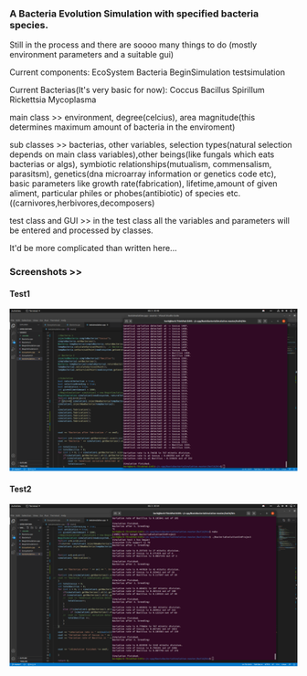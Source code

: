 ### A Bacteria Evolution Simulation with specified bacteria species.

Still in the process and there are soooo many things to do (mostly environment parameters and a suitable gui)

Current components:
 EcoSystem
 Bacteria
 BeginSimulation
 testsimulation

Current Bacterias(It's very basic for now):
 Coccus 
 Bacillus 
 Spirillum
 Rickettsia
 Mycoplasma

main class >> environment, degree(celcius), area magnitude(this determines maximum amount of bacteria in the enviroment)

sub classes >> bacterias, other variables, selection types(natural selection depends on main class variables),other beings(like fungals which eats bacterias or algs), symbiotic relationships(mutualism, commensalism, parasitsm), genetics(dna microarray information or genetics code etc), basic parameters like growth rate(fabrication), lifetime,amount of given aliment, particular philes or phobes(antibiotic) of species etc.  ((carnivores,herbivores,decomposers)

test class and GUI >> in the test class all the variables and parameters will be entered and processed by classes.



It'd be more complicated than written here...

### Screenshots >>

#### Test1
![Enc1](https://github.com/trantor00/BasicBacteriaSimulation/blob/master/screenshots/test1.png)
#### Test2
![Enc1](https://github.com/trantor00/BasicBacteriaSimulation/blob/master/screenshots/test2.png)


